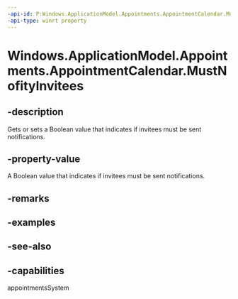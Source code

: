 ```yaml
---
-api-id: P:Windows.ApplicationModel.Appointments.AppointmentCalendar.MustNofityInvitees
-api-type: winrt property
---
```


<!-- Property syntax
public bool MustNofityInvitees { get;  set; }
-->

# Windows.ApplicationModel.Appointments.AppointmentCalendar.MustNofityInvitees

## -description
Gets or sets a Boolean value that indicates if invitees must be sent notifications.

## -property-value
A Boolean value that indicates if invitees must be sent notifications.

## -remarks

## -examples

## -see-also

## -capabilities
appointmentsSystem
